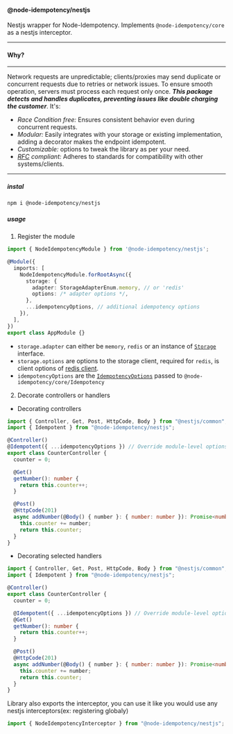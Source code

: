 #### @node-idempotency/nestjs

Nestjs wrapper for Node-Idempotency.
Implements `@node-idempotency/core` as a nestjs interceptor.

---

#### Why?

---

Network requests are unpredictable; clients/proxies may send duplicate or concurrent requests due to retries or network issues. To ensure smooth operation, servers must process each request only once. <i>**This package detects and handles duplicates, preventing issues like double charging the customer**</i>. It's:

- <i>Race Condition free: </i> Ensures consistent behavior even during concurrent requests.
- <i>Modular:</i> Easily integrates with your storage or existing implementation, adding a decorator makes the endpoint idempotent.
- <i>Customizable:</i> options to tweak the library as per your need.
- <i>[RFC](https://datatracker.ietf.org/doc/draft-ietf-httpapi-idempotency-key-header/) compliant: </i> Adheres to standards for compatibility with other systems/clients.

---

##### instal

```bash
npm i @node-idempotency/nestjs
```

##### usage

1. Register the module

```ts
import { NodeIdempotencyModule } from '@node-idempotency/nestjs';

@Module({
  imports: [
    NodeIdempotencyModule.forRootAsync({
      storage: {
        adapter: StorageAdapterEnum.memory, // or 'redis'
        options: /* adapter options */,
      },
      ...idempotencyOptions, // additional idempotency options
    }),
  ],
})
export class AppModule {}

```

- `storage.adapter` can either be `memory`, `redis` or an instance of [`Storage`](https://github.com/mahendraHegde/node-idempotency/tree/main/packages/storage) interface.
- `storage.options` are options to the storage client, required for `redis`, is client options of [redis client](https://www.npmjs.com/package/redis).
- `idempotencyOptions` are the [`IdempotencyOptions`](https://github.com/mahendraHegde/node-idempotency/blob/main/packages/core/docs/interfaces/IdempotencyOptions.md) passed to `@node-idempotency/core/Idempotency`

2. Decorate controllers or handlers

- Decorating controllers

```ts
import { Controller, Get, Post, HttpCode, Body } from "@nestjs/common";
import { Idempotent } from "@node-idempotency/nestjs";

@Controller()
@Idempotent({ ...idempotencyOptions }) // Override module-level options
export class CounterController {
  counter = 0;

  @Get()
  getNumber(): number {
    return this.counter++;
  }

  @Post()
  @HttpCode(201)
  async addNumber(@Body() { number }: { number: number }): Promise<number> {
    this.counter += number;
    return this.counter;
  }
}
```

- Decorating selected handlers

```ts
import { Controller, Get, Post, HttpCode, Body } from "@nestjs/common";
import { Idempotent } from "@node-idempotency/nestjs";

@Controller()
export class CounterController {
  counter = 0;

  @Idempotent({ ...idempotencyOptions }) // Override module-level options
  @Get()
  getNumber(): number {
    return this.counter++;
  }

  @Post()
  @HttpCode(201)
  async addNumber(@Body() { number }: { number: number }): Promise<number> {
    this.counter += number;
    return this.counter;
  }
}
```

Library also exports the interceptor, you can use it like you would use any nestjs interceptors(ex: registering globaly)

```ts
import { NodeIdempotencyInterceptor } from "@node-idempotency/nestjs";
```
